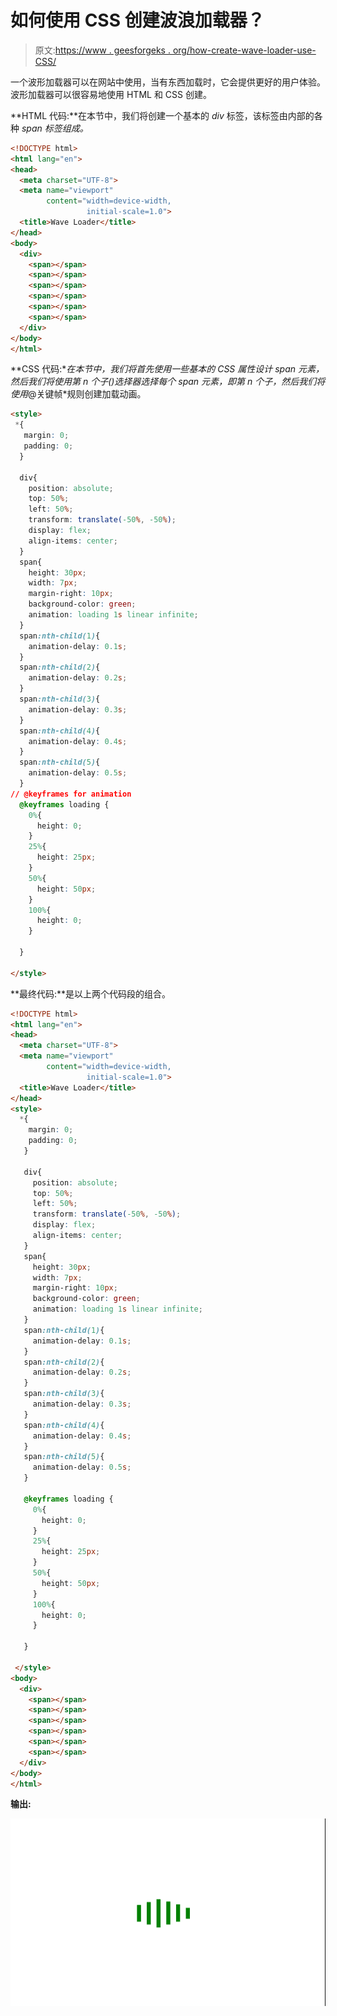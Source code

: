 # 如何使用 CSS 创建波浪加载器？

> 原文:[https://www . geesforgeks . org/how-create-wave-loader-use-CSS/](https://www.geeksforgeeks.org/how-to-create-wave-loader-using-css/)

一个波形加载器可以在网站中使用，当有东西加载时，它会提供更好的用户体验。波形加载器可以很容易地使用 HTML 和 CSS 创建。

**HTML 代码:**在本节中，我们将创建一个基本的 *div* 标签，该标签由内部的各种 *span 标签组成。*

```html
<!DOCTYPE html>
<html lang="en">
<head>
  <meta charset="UTF-8">
  <meta name="viewport" 
        content="width=device-width, 
                 initial-scale=1.0">
  <title>Wave Loader</title>
</head>
<body>
  <div>
    <span></span>
    <span></span>
    <span></span>
    <span></span>
    <span></span>
    <span></span>
  </div>
</body>
</html>
```

**CSS 代码:**在本节中，我们将首先使用一些基本的 CSS 属性设计 *span* 元素，然后我们将使用*第 n 个子()选择器*选择每个 span 元素，即第 n 个子，然后我们将使用*@关键帧*规则创建加载动画。

```html
<style>
 *{
   margin: 0;
   padding: 0;
  }

  div{
    position: absolute;
    top: 50%;
    left: 50%;
    transform: translate(-50%, -50%);
    display: flex;
    align-items: center;
  }
  span{
    height: 30px;
    width: 7px;
    margin-right: 10px;
    background-color: green;
    animation: loading 1s linear infinite;
  }
  span:nth-child(1){
    animation-delay: 0.1s;
  }
  span:nth-child(2){
    animation-delay: 0.2s;
  }
  span:nth-child(3){
    animation-delay: 0.3s;
  }
  span:nth-child(4){
    animation-delay: 0.4s;
  }
  span:nth-child(5){
    animation-delay: 0.5s;
  }
// @keyframes for animation
  @keyframes loading {
    0%{
      height: 0;
    }
    25%{
      height: 25px;
    }
    50%{
      height: 50px;
    }
    100%{
      height: 0;
    }

  }

</style>
```

**最终代码:**是以上两个代码段的组合。

```html
<!DOCTYPE html>
<html lang="en">
<head>
  <meta charset="UTF-8">
  <meta name="viewport" 
        content="width=device-width,
                 initial-scale=1.0">
  <title>Wave Loader</title>
</head>
<style>
  *{
    margin: 0;
    padding: 0;
   }

   div{
     position: absolute;
     top: 50%;
     left: 50%;
     transform: translate(-50%, -50%);
     display: flex;
     align-items: center;
   }
   span{
     height: 30px;
     width: 7px;
     margin-right: 10px;
     background-color: green;
     animation: loading 1s linear infinite;
   }
   span:nth-child(1){
     animation-delay: 0.1s;
   }
   span:nth-child(2){
     animation-delay: 0.2s;
   }
   span:nth-child(3){
     animation-delay: 0.3s;
   }
   span:nth-child(4){
     animation-delay: 0.4s;
   }
   span:nth-child(5){
     animation-delay: 0.5s;
   }

   @keyframes loading {
     0%{
       height: 0;
     }
     25%{
       height: 25px;
     }
     50%{
       height: 50px;
     }
     100%{
       height: 0;
     }

   }

 </style>
<body>
  <div>
    <span></span>
    <span></span>
    <span></span>
    <span></span>
    <span></span>
    <span></span>
  </div>
</body>
</html>
```

**输出:**

![](img/76ef76c5c2437ebaaabeb4bdc229af2f.png)